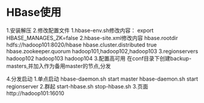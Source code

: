 # HBase使用
1.安装解压
2.修改配置文件
    1.hbase-env.sh修改内容：
    <!-- 不使用自带的zookeeper,单机模式 -->
    export HBASE_MANAGES_ZK=false
    2.hbase-site.xml修改内容
    <property>
        <name>hbase.rootdir</name>
        <value>hdfs://hadoop101:8020/hbase</value>
    </property>
    <property>
        <name>hbase.cluster.distributed</name>
        <value>true</value>
    </property>
    <property>
        <name>hbase.zookeeper.quorum</name>
        <value>hadoop101,hadoop102,hadoop103</value>
    </property>
    3.regionservers
    <!-- 添加集群节点 -->
    hadoop102
    hadoop103
    hadoop104
3.配置高可用
    在conf目录下创建backup-masters,并加入作为备用master的节点,分发

4.分发启动
    1.单点启动
        hbase-daemon.sh start master
        hbase-daemon.sh start regionserver
    2.群起
        start-hbase.sh
        stop-hbase.sh 
    3.页面
    http://hadoop101:16010
               
    

